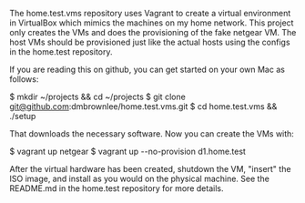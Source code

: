 The home.test.vms repository uses Vagrant to create a virtual environment in
VirtualBox which mimics the machines on my home network.  This project only
creates the VMs and does the provisioning of the fake netgear VM.  The host
VMs should be provisioned just like the actual hosts using the configs in
the home.test repository.

If you are reading this on github, you can get started on your own Mac
as follows:

$ mkdir ~/projects && cd ~/projects
$ git clone git@github.com:dmbrownlee/home.test.vms.git
$ cd home.test.vms && ./setup

That downloads the necessary software.  Now you can create the VMs with:

$ vagrant up netgear
$ vagrant up --no-provision d1.home.test

After the virtual hardware has been created, shutdown the VM, "insert" the
ISO image, and install as you would on the physical machine.  See the
README.md in the home.test repository for more details.
